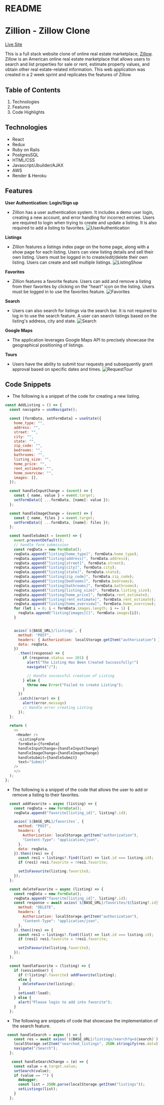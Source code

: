 # README

# Zillion - Zillow Clone
[Live Site](https://authenticate-me-a23z.onrender.com/)

This is a full stack website clone of online real estate marketplace, [Zillow](Zillow.com). Zillow is an American online real estate marketplace that allows users to search and list properties for sale or rent, estimate property values, and obtain other real estate-related information. This web application was created in a 2 week sprint and replicates the features of Zillow. 

## Table of Contents
1. Technologies
2. Features
3. Code Highlights

## Technologies
+ React
+ Redux
+ Ruby on Rails
+ PostgresSQL
+ HTML/CSS
+ Javascript/Jbuilder/AJAX
+ AWS
+ Render & Heroku

## Features
**User Authentication: Login/Sign up** 
+ Zillion has a user authentication system. It includes a demo user login, creating a new account, and error handling for incorrect entries. Users are required to login when trying to create and update a listing. It is also required to add a listing to favorites. 
![UserAuthentication](https://github.com/bilalashc/Zillow_Clone/assets/122466002/c0ea4a18-82a9-4848-ba3e-75367fc35c69)

**Listings**
+ Zillion features a listings index page on the home page, along with a show page for each listing. Users can view listing details and sell their own listing. Users must be logged in to create/edit/delete their own listing. Users can create and sell multiple listings. 
![ListingShow](https://github.com/bilalashc/Zillow_Clone/assets/122466002/1bd774bc-49f5-470e-955f-3e46d4e5ad79)

**Favorites**
+ Zillion features a favorite feature. Users can add and remove a listing from their favorites by clicking on the "heart" icon on the listing. Users must be logged in to use the favorites feature. 
![Favorites](https://github.com/bilalashc/Zillow_Clone/assets/122466002/ee463fb4-646a-471a-a11b-ad5149676f55)

**Search**
+ Users can also search for listings via the search bar. It is not required to log in to use the search feature. A user can search listings based on the listing's address, city and state.
![Search](https://github.com/bilalashc/Zillow_Clone/assets/122466002/2b039274-f0b7-48cc-9ffb-e624b7f9bf52)

**Google Maps**
+ The application leverages Google Maps API to precisely showcase the geographical positioning of listings.

**Tours**
+ Users have the ability to submit tour requests and subsequently grant approval based on specific dates and times.
![RequestTour](https://github.com/bilalashc/Zillow_Clone/assets/122466002/5d738c52-7fa0-4d41-9a48-bb005d07c2d8)

## Code Snippets

+ The following is a snippet of the code for creating a new listing.
```javascript
const AddListing = () => {
  const navigate = useNavigate();

  const [formData, setFormData] = useState({
    home_type: "",
    address: "",
    street: "",
    city: "",
    state: "",
    zip_code: "",
    bedrooms: "",
    bathrooms: "",
    listing_size: "",
    home_price: "",
    rent_estimate: "",
    home_overview: "",
    images: [],
  });

  const handleInputChange = (event) => {
    const { name, value } = event.target;
    setFormData({ ...formData, [name]: value });
  };

  const handleImageChange = (event) => {
    const { name, files } = event.target;
    setFormData({ ...formData, [name]: files });
  };

  const handleSubmit = (event) => {
    event.preventDefault();
    // handle form submission
    const reqData = new FormData();
    reqData.append("listing[home_type]", formData.home_type);
    reqData.append("listing[address]", formData.address);
    reqData.append("listing[street]", formData.street);
    reqData.append("listing[city]", formData.city);
    reqData.append("listing[state]", formData.state);
    reqData.append("listing[zip_code]", formData.zip_code);
    reqData.append("listing[bedrooms]", formData.bedrooms);
    reqData.append("listing[bathrooms]", formData.bathrooms);
    reqData.append("listing[listing_size]", formData.listing_size);
    reqData.append("listing[home_price]", formData.rent_estimate);
    reqData.append("listing[rent_estimate]", formData.rent_estimate);
    reqData.append("listing[home_overview]", formData.home_overview);
    for (let i = 0; i < formData.images.length; i += 1) {
      reqData.append("listing[images][]", formData.images[i]);
    }


    axios(`${BASE_URL}/listings`, {
      method: "POST",
      headers: { Authorization: localStorage.getItem("authorization") },
      data: reqData,
    })
      .then((response) => {
        if (response.status === 201) {
          alert("The Listing Has Been Created Successfully!")
          navigate("/");

          // Handle successful creation of Listing
        } else {
          throw new Error("Failed to create Listing");
        }
      })
      .catch((error) => {
        alert(error.message)
        // Handle error creating Listing
      });
  };
  
  return (
    <>
     <Header />
      <ListingForm
      formData={formData}
      handleInputChange={handleInputChange}
      handleImageChange={handleImageChange}
      handleSubmit={handleSubmit}
      text="Submit"
    />
    </>
  );
};

```

+ The following is a snippet of the code that allows the user to add or remove a listing to their favorites. 
```javascript
  const addFavorite = async (listing) => {
    const reqData = new FormData();
    reqData.append("favorite[listing_id]", listing?.id);

    axios(`${BASE_URL}/favorites`, {
      method: "POST",
      headers: {
        Authorization: localStorage.getItem("authorization"),
        "Content-Type": "application/json",
      },
      data: reqData,
    }).then((res) => {
      const res1 = listings?.find((list) => list.id === listing.id);
      if (res1) res1.favorite = !res1.favorite;

      setIsFavourite(listing.favorite);
    });
  };

  const deleteFavorite = async (listing) => {
    const reqData = new FormData();
    reqData.append("favorite[listing_id]", listing?.id);
    const response = await axios(`${BASE_URL}/favorites/${listing?.id}`, {
      method: "DELETE",
      headers: {
        Authorization: localStorage.getItem("authorization"),
        "Content-Type": "application/json",
      },
    }).then((res) => {
      const res1 = listings?.find((list) => list.id === listing.id);
      if (res1) res1.favorite = !res1.favorite;

      setIsFavourite(listing.favorite);
    });
  };

  const handleFavorite = (listing) => {
    if (sessionUser) {
      if (!listing?.favorite) addFavorite(listing);
      else {
        deleteFavorite(listing);
      }
      setLoad(!load);
    } else {
      alert("Please login to add into favorite");
    }
  };
```

+ The following are snippets of code that showcase the implementation of the search feature. 
```javascript
 const handleSearch = async () => {
    const res = await axios(`${BASE_URL}/listings/search?q=${search}`);
    localStorage.setItem("searched_listings", JSON.stringify(res.data));
    navigate("/Search");
  };

   const handleSearchChange = (e) => {
    const value = e.target.value;
    setSearch(value);
    if (value == "") {
      debugger;
      const list = JSON.parse(localStorage.getItem("listings"));
      setListings(list);
    }
  };

```



